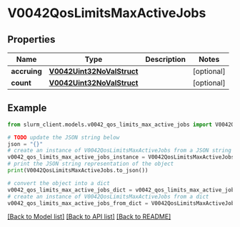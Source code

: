 # V0042QosLimitsMaxActiveJobs


## Properties

Name | Type | Description | Notes
------------ | ------------- | ------------- | -------------
**accruing** | [**V0042Uint32NoValStruct**](V0042Uint32NoValStruct.md) |  | [optional] 
**count** | [**V0042Uint32NoValStruct**](V0042Uint32NoValStruct.md) |  | [optional] 

## Example

```python
from slurm_client.models.v0042_qos_limits_max_active_jobs import V0042QosLimitsMaxActiveJobs

# TODO update the JSON string below
json = "{}"
# create an instance of V0042QosLimitsMaxActiveJobs from a JSON string
v0042_qos_limits_max_active_jobs_instance = V0042QosLimitsMaxActiveJobs.from_json(json)
# print the JSON string representation of the object
print(V0042QosLimitsMaxActiveJobs.to_json())

# convert the object into a dict
v0042_qos_limits_max_active_jobs_dict = v0042_qos_limits_max_active_jobs_instance.to_dict()
# create an instance of V0042QosLimitsMaxActiveJobs from a dict
v0042_qos_limits_max_active_jobs_from_dict = V0042QosLimitsMaxActiveJobs.from_dict(v0042_qos_limits_max_active_jobs_dict)
```
[[Back to Model list]](../README.md#documentation-for-models) [[Back to API list]](../README.md#documentation-for-api-endpoints) [[Back to README]](../README.md)


